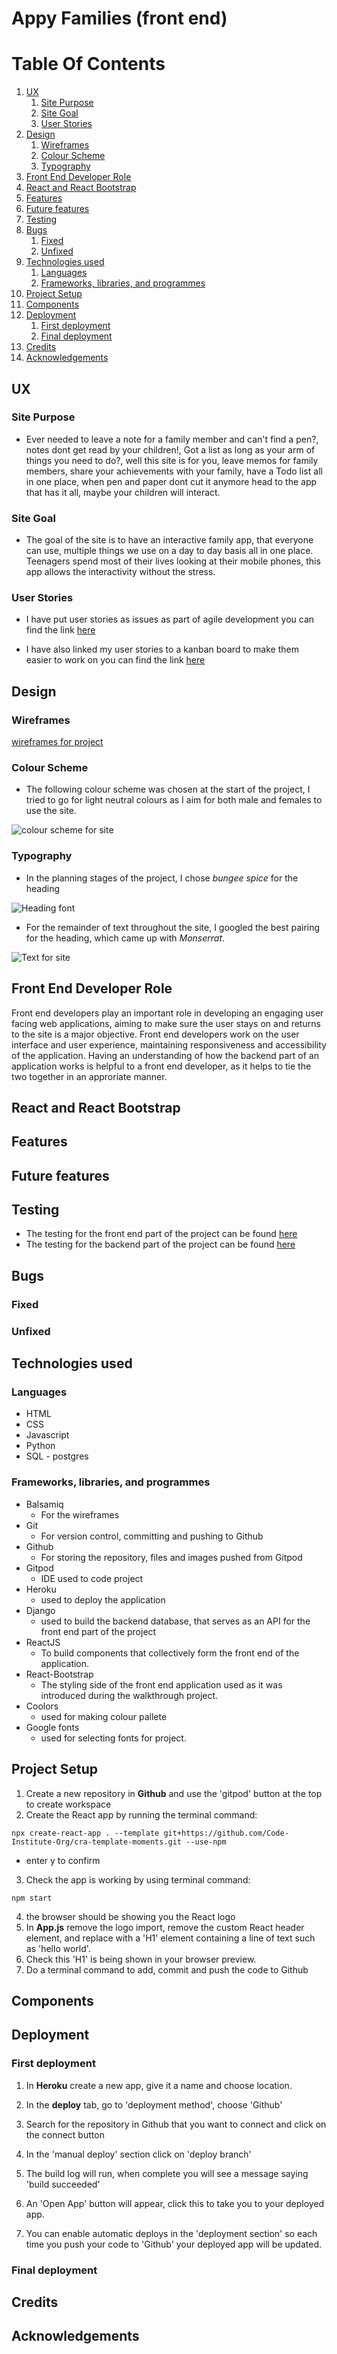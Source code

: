 # Appy Families (front end)

# Table Of Contents

1. [UX](#ux)
    1. [Site Purpose](#site-purpose)
    2. [Site Goal](#site-goal)
    3. [User Stories](#user-stories)
2. [Design](#design)
    1. [Wireframes](#wireframes)
    2. [Colour Scheme](#colour-scheme)
    3. [Typography](#typography)
3. [Front End Developer Role](#front-end-developer-role)
4. [React and React Bootstrap](#react-and-react-bootstrap)
5. [Features](#features)
6. [Future features](#future-features)
7. [Testing](#testing)
8. [Bugs](#bugs)
    1. [Fixed](#fixed)
    2. [Unfixed](#unfixed)
9. [Technologies used](#technologies-used)
    1. [Languages](#languages)
    2. [Frameworks, libraries, and programmes](#frameworks-libraries-and-programmes)
10. [Project Setup](#project-setup)
11. [Components](#components)
12. [Deployment](#deployment)
    1. [First deployment](#first-deployment)
    2. [Final deployment](#final-deployment)
13. [Credits](#credits)
14. [Acknowledgements](#acknowledgements)

## UX
### Site Purpose
- Ever needed to leave a note for a family member and can't find a pen?, notes dont get read by your children!, Got a list as long as your arm of things you need to do?, well this site is for you, leave memos for family members, share your achievements with your family, have a Todo list all in one place, when pen and paper dont cut it anymore head to the app that has it all, maybe your children will interact.
### Site Goal

- The goal of the site is to have an interactive family app, that everyone can use, multiple things we use on a day to day basis all in one place. Teenagers spend most of their lives looking at their mobile phones, this app allows the interactivity without the stress.

### User Stories
- I have put user stories as issues as part of agile development you can find the link [here](https://github.com/Mrst12/pp5-frontend-react-appy-families/issues)

- I have also linked my user stories to a kanban board to make them easier to work on you can find the link [here](https://github.com/users/Mrst12/projects/8/views/1)

## Design

### Wireframes
[wireframes for project](./assets/wireframes/appy-families-wireframes.pdf)
### Colour Scheme

- The following colour scheme was chosen at the start of the project, I tried to go for light neutral colours as I aim for both male and females to use the site.

![colour scheme for site](./assets/design/p5-colours.png)

### Typography

- In the planning stages of the project, I chose *bungee spice* for the heading

![Heading font](./assets/design/typography-bungee-spice-reg-400.png)

- For the remainder of text throughout the site, I googled the best pairing for the heading, which came up with *Monserrat*.

![Text for site](./assets/design/typography-montserrat-light-300.png)

## Front End Developer Role

Front end developers play an important role in developing an engaging user facing web applications, aiming to make sure the user stays on and returns to the site is a major objective. Front end developers work on the user interface and user experience, maintaining responsiveness and accessibility of the application. Having an understanding of how the backend part of an application works is helpful to a front end developer, as it helps to tie the two together in an approriate manner.

## React and React Bootstrap

## Features

## Future features

## Testing
- The testing for the front end part of the project can be found [here](./TESTING.md)
- The testing for the backend part of the project can be found [here](https://github.com/Mrst12/pp5-backend-drf-appy-families/blob/main/TESTING.md)

## Bugs
### Fixed
### Unfixed

## Technologies used
### Languages

- HTML
- CSS
- Javascript
- Python
- SQL - postgres
### Frameworks, libraries, and programmes

- Balsamiq
    - For the wireframes
- Git
    - For version control, committing and pushing to Github
- Github
    - For storing the repository, files and images pushed from Gitpod
- Gitpod
    - IDE used to code project
- Heroku
    - used to deploy the application
- Django
    - used to build the backend database, that serves as an API for the front end part of the  project
- ReactJS
    - To build components that collectively form the front end of the application.
- React-Bootstrap
    - The styling side of the front end application used as it was introduced during the walkthrough project.
- Coolors
    - used for making colour pallete
- Google fonts
    - used for selecting fonts for project.

## Project Setup

1. Create a new repository in **Github** and use the 'gitpod' button at the top to create workspace
2. Create the React app by running the terminal command:
```
npx create-react-app . --template git+https://github.com/Code-Institute-Org/cra-template-moments.git --use-npm
```
- enter y to confirm

3. Check the app is working by using terminal command:
```
npm start
```
4. the browser should be showing you the React logo
5. In **App.js** remove the logo import, remove the custom React header element, and replace with a 'H1' element containing a line of text such as 'hello world'.
6. Check this 'H1' is being shown in your browser preview.
7. Do a terminal command to add, commit and push the code to Github


## Components

## Deployment
### First deployment

1. In **Heroku** create a new app, give it a name and choose location.

2. In the **deploy** tab, go to 'deployment method', choose 'Github'

3. Search for the repository in Github that you want to connect and click on the connect button

4. In the 'manual deploy' section click on 'deploy branch'

5. The build log will run, when complete you will see a message saying 'build succeeded'

6. An 'Open App' button will appear, click this to take you to your deployed app.

7. You can enable automatic deploys in the 'deployment section' so each time you push your code to 'Github' your deployed app will be updated.

### Final deployment

## Credits

## Acknowledgements
